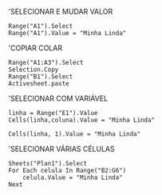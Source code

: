 'SELECIONAR E MUDAR VALOR

	Range("A1").Select
	Range("A1").Value = "Minha Linda"


 
'COPIAR COLAR

	Range("A1:A3").Select
	Selection.Copy
	Range("B1").Select
	Activesheet.paste



'SELECIONAR COM VARIÁVEL

	linha = Range("E1").Value
	Cells(linha,coluna).Value = "Minha Linda"

	Cells(linha, 1).Value = "Minha Linda"



'SELECIONAR VÁRIAS CÉLULAS

	Sheets("Plan1").Select
	For Each celula In Range("B2:G6")
		celula.Value = "Minha Linda"
	Next
